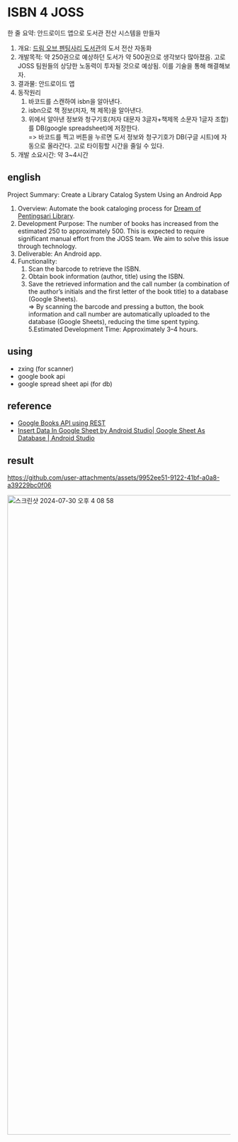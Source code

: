 # ISBN 4 JOSS
한 줄 요약: 안드로이드 앱으로 도서관 전산 시스템을 만들자

1. 개요: [드림 오브 펜팅사리 도서관](https://www.google.com/maps/place/Dream+of+Pentingsari+Library/@-7.6383083,110.4271891,17z/data=!4m6!3m5!1s0x2e689f003e33b96d:0xbd317a2ad1a7779a!8m2!3d-7.6383136!4d110.429764!16s%2Fg%2F11w9h4cr32?entry=ttu)의 도서 전산 자동화
2. 개발목적: 약 250권으로 예상하던 도서가 약 500권으로 생각보다 많아졌음. 고로 JOSS 팀원들의 상당한 노동력이 투자될 것으로 예상됨. 이를 기술을 통해 해결해보자.
3. 결과물: 안드로이드 앱
4. 동작원리
    1) 바코드를 스캔하여 isbn을 알아낸다.
    2) isbn으로 책 정보(저자, 책 제목)을 알아낸다.
    3) 위에서 알아낸 정보와 청구기호(저자 대문자 3글자+책제목 소문자 1글자 조합)를 DB(google spreadsheet)에 저장한다.  
    => 바코드를 찍고 버튼을 누르면 도서 정보와 청구기호가 DB(구글 시트)에 자동으로 올라간다. 고로 타이핑할 시간을 줄일 수 있다.
5. 개발 소요시간: 약 3~4시간

## english
Project Summary: Create a Library Catalog System Using an Android App

1. Overview: Automate the book cataloging process for [Dream of Pentingsari Library](https://www.google.com/maps/place/Dream+of+Pentingsari+Library/@-7.6383083,110.4271891,17z/data=!4m6!3m5!1s0x2e689f003e33b96d:0xbd317a2ad1a7779a!8m2!3d-7.6383136!4d110.429764!16s%2Fg%2F11w9h4cr32?entry=ttu).
2. Development Purpose: The number of books has increased from the estimated 250 to approximately 500. This is expected to require significant manual effort from the JOSS team. We aim to solve this issue through technology.
3. Deliverable: An Android app.
4. Functionality:
    1) Scan the barcode to retrieve the ISBN.
    2) Obtain book information (author, title) using the ISBN.
    3) Save the retrieved information and the call number (a combination of the author’s initials and the first letter of the book title) to a database (Google Sheets).  
    => By scanning the barcode and pressing a button, the book information and call number are automatically uploaded to the database (Google Sheets), reducing the time spent typing.  
5.Estimated Development Time: Approximately 3–4 hours.

## using
- zxing (for scanner)
- google book api
- google spread sheet api (for db)

## reference
- [Google Books API using REST](https://developers.google.com/books/docs/v1/getting_started?hl=ko#REST)
- [Insert Data In Google Sheet by Android Studio| Google Sheet As Database | Android Studio](https://www.youtube.com/watch?v=-NG588pWT-o)

## result
https://github.com/user-attachments/assets/9952ee51-9122-41bf-a0a8-a39229bc0f06

<img width="1440" alt="스크린샷 2024-07-30 오후 4 08 58" src="https://github.com/user-attachments/assets/99820f82-ff31-4c08-97bf-789e0c5dda2a">

